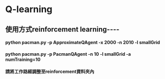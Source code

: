 # Q-learning
## 使用方式reinforcement learning----
#### python pacman.py -p ApproximateQAgent -x 2000 -n 2010 -l smallGrid
#### python pacman.py -p PacmanQAgent -n 10 -l smallGrid -a numTraining=10
#### 請將工作路經調整至reinforcement資料夾內
